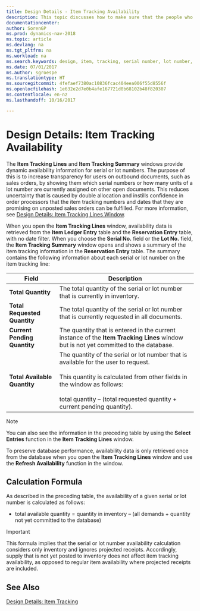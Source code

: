 ```yaml
---
title: Design Details - Item Tracking Availability
description: This topic discusses how to make sure that the people who process orders can rely on the availability of serial or lot numbers.
documentationcenter: 
author: SorenGP
ms.prod: dynamics-nav-2018
ms.topic: article
ms.devlang: na
ms.tgt_pltfrm: na
ms.workload: na
ms.search.keywords: design, item, tracking, serial number, lot number, outbound documents
ms.date: 07/01/2017
ms.author: sgroespe
ms.translationtype: HT
ms.sourcegitcommit: 4fefaef7380ac10836fcac404eea006f55d8556f
ms.openlocfilehash: 1e632e2d7e0b4afe167721d0b68102b48f820307
ms.contentlocale: en-nz
ms.lasthandoff: 10/16/2017

---
```

# <a name="design-details-item-tracking-availability"></a>Design Details: Item Tracking Availability
The **Item Tracking Lines** and **Item Tracking Summary** windows provide dynamic availability information for serial or lot numbers. The purpose of this is to increase transparency for users on outbound documents, such as sales orders, by showing them which serial numbers or how many units of a lot number are currently assigned on other open documents. This reduces uncertainty that is caused by double allocation and instills confidence in order processors that the item tracking numbers and dates that they are promising on unposted sales orders can be fulfilled. For more information, see [Design Details: Item Tracking Lines Window](design-details-item-tracking-lines-window.md).  
  
When you open the **Item Tracking Lines** window, availability data is retrieved from the **Item Ledger Entry** table and the **Reservation Entry** table, with no date filter. When you choose the **Serial No.** field or the **Lot No.** field, the **Item Tracking Summary** window opens and shows a summary of the item tracking information in the **Reservation Entry** table. The summary contains the following information about each serial or lot number on the item tracking line:  
  
|Field|Description|  
|---------------------------------|---------------------------------------|  
|**Total Quantity**|The total quantity of the serial or lot number that is currently in inventory.|  
|**Total Requested Quantity**|The total quantity of the serial or lot number that is currently requested in all documents.|  
|**Current Pending Quantity**|The quantity that is entered in the current instance of the **Item Tracking Lines** window but is not yet committed to the database.|  
|**Total Available Quantity**|The quantity of the serial or lot number that is available for the user to request.<br /><br /> This quantity is calculated from other fields in the window as follows:<br /><br /> total quantity – (total requested quantity + current pending quantity).|  
  
> [!NOTE]  
>  You can also see the information in the preceding table by using the **Select Entries** function in the **Item Tracking Lines** window.  
  
To preserve database performance, availability data is only retrieved once from the database when you open the **Item Tracking Lines** window and use the **Refresh Availability** function in the window.  
  
## <a name="calculation-formula"></a>Calculation Formula  
As described in the preceding table, the availability of a given serial or lot number is calculated as follows:  
  
* total available quantity = quantity in inventory – (all demands + quantity not yet committed to the database)  
  
> [!IMPORTANT]  
>  This formula implies that the serial or lot number availability calculation considers only inventory and ignores projected receipts. Accordingly, supply that is not yet posted to inventory does not affect item tracking availability, as opposed to regular item availability where projected receipts are included.  
  
## <a name="see-also"></a>See Also  
[Design Details: Item Tracking](design-details-item-tracking.md)

